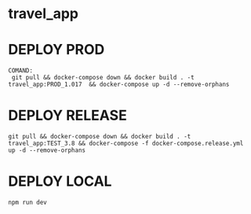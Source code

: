 # travel_app

# DEPLOY PROD
    COMAND:
     git pull && docker-compose down && docker build . -t travel_app:PROD_1.017  && docker-compose up -d --remove-orphans

# DEPLOY RELEASE
    git pull && docker-compose down && docker build . -t travel_app:TEST_3.8 && docker-compose -f docker-compose.release.yml  up -d --remove-orphans

# DEPLOY LOCAL
    npm run dev

